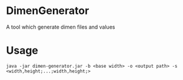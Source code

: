 # DimenGenerator
A tool which generate dimen files and values

# Usage
 ``java -jar dimen-generator.jar -b <base width> -o <output path> -s <width,height;...;width,height;>``